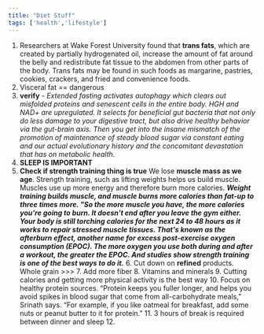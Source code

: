 ```yaml
---
title: "Diet Stuff"
tags: ['health','lifestyle']
---
```


1. Researchers at Wake Forest University found that **trans fats**, which are created by partially hydrogenated oil, increase the amount of fat around the belly and redistribute fat tissue to the abdomen from other parts of the body. Trans fats may be found in such foods as margarine, pastries, cookies, crackers, and fried and convenience foods.
2. Visceral fat == dangerous
3. **verify** - *Extended fasting activates autophagy which clears out misfolded proteins and senescent cells in the entire body. HGH and NAD+ are upregulated. It selects for beneficial gut bacteria that not only do less damage to your digestive tract, but also drive healthy behavior via the gut-brain axis. Then you get into the insane mismatch of the promotion of maintenance of steady blood sugar via constant eating and our actual evolutionary history and the concomitant devastation that has on metabolic health.*
4. **SLEEP IS IMPORTANT**
5. **Check if strength training thing is true** We lose **muscle mass as we age**. Strength training, such as lifting weights helps us build muscle. Muscles use up more energy and therefore burn more calories. 
   ***Weight training builds muscle, and muscle burns more calories than fat-up to three times more. "So the more muscle you have, the more calories you're going to burn. It doesn't end after you leave the gym either. Your body is still torching calories for the next 24 to 48 hours as it works to repair stressed muscle tissues. That's known as the afterburn effect, another name for excess post-exercise oxygen consumption (EPOC). The more oxygen you use both during and after a workout, the greater the EPOC. And studies show strength training is one of the best ways to do it.***
   6. Cut down on **refined** products. Whole grain >>>
   7. Add more fiber
   8. Vitamins and minerals
   9. Cutting calories and getting more physical activity is the best way
   10. Focus on healthy protein sources. “Protein keeps you fuller longer, and helps you avoid spikes in blood sugar that come from all-carbohydrate meals,” Srinath says. “For example, if you like oatmeal for breakfast, add some nuts or peanut butter to it for protein.”
   11. 3 hours of break is required between dinner and sleep
   12. 